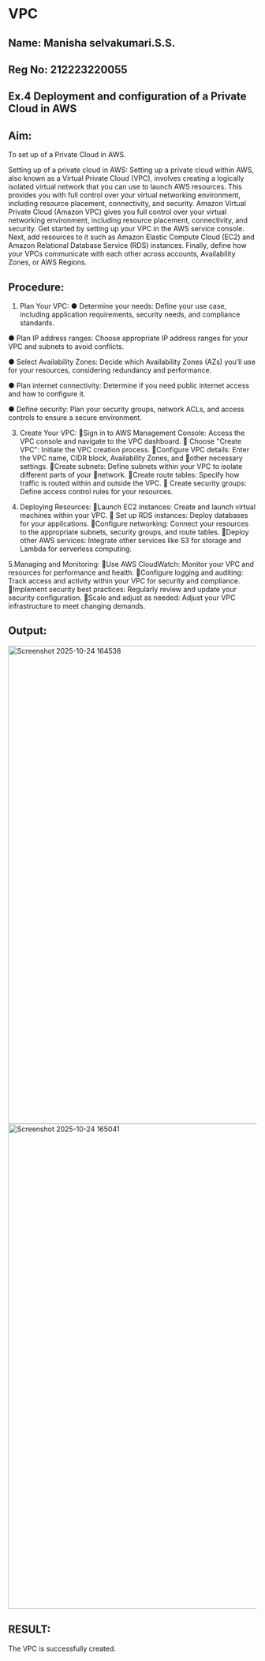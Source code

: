 # VPC

## Name: Manisha selvakumari.S.S.
## Reg No: 212223220055

## Ex.4 Deployment and configuration of a Private Cloud in AWS
## Aim:
To set up of a Private Cloud in AWS.

Setting up of a private cloud in AWS:
Setting up a private cloud within AWS, also known as a Virtual Private Cloud (VPC), involves creating a logically isolated virtual network that you can use to launch AWS resources. This provides you with full control over your virtual networking environment, including resource placement, connectivity, and security. Amazon Virtual Private Cloud (Amazon VPC) gives you full control over your virtual networking environment, including resource placement, connectivity, and security. Get started by setting up your VPC in the AWS service console. Next, add resources to it such as Amazon Elastic Compute Cloud (EC2) and Amazon Relational Database Service (RDS) instances. Finally, define how your VPCs communicate with each other across accounts, Availability Zones, or AWS Regions.

## Procedure:
1. Plan Your VPC:
● Determine your needs:
Define your use case, including application requirements, security needs, and compliance standards.

● Plan IP address ranges:
Choose appropriate IP address ranges for your VPC and subnets to avoid conflicts.

● Select Availability Zones:
Decide which Availability Zones (AZs) you'll use for your resources, considering redundancy and performance.

● Plan internet connectivity:
Determine if you need public internet access and how to configure it.

● Define security:
Plan your security groups, network ACLs, and access controls to ensure a secure environment.

3. Create Your VPC:
Sign in to AWS Management Console: Access the VPC console and navigate to the VPC dashboard.  Choose "Create VPC": Initiate the VPC creation process. Configure VPC details: Enter the VPC name, CIDR block, Availability Zones, and other necessary settings. Create subnets: Define subnets within your VPC to isolate different parts of your network. Create route tables: Specify how traffic is routed within and outside the VPC.  Create security groups: Define access control rules for your resources.

4. Deploying Resources:
Launch EC2 instances: Create and launch virtual machines within your VPC.  Set up RDS instances: Deploy databases for your applications. Configure networking: Connect your resources to the appropriate subnets, security groups, and route tables. Deploy other AWS services: Integrate other services like S3 for storage and Lambda for serverless computing.

5.Managing and Monitoring:
Use AWS CloudWatch: Monitor your VPC and resources for performance and health. Configure logging and auditing: Track access and activity within your VPC for security and compliance. Implement security best practices: Regularly review and update your security configuration. Scale and adjust as needed: Adjust your VPC infrastructure to meet changing demands.

## Output:
<img width="1912" height="969" alt="Screenshot 2025-10-24 164538" src="https://github.com/user-attachments/assets/ecbf802f-ce8f-474f-980c-cbfac212e955" />
<img width="1912" height="983" alt="Screenshot 2025-10-24 165041" src="https://github.com/user-attachments/assets/ea28f324-1eb6-497a-9516-0689cd947b80" />

## RESULT:
The VPC is successfully created.


